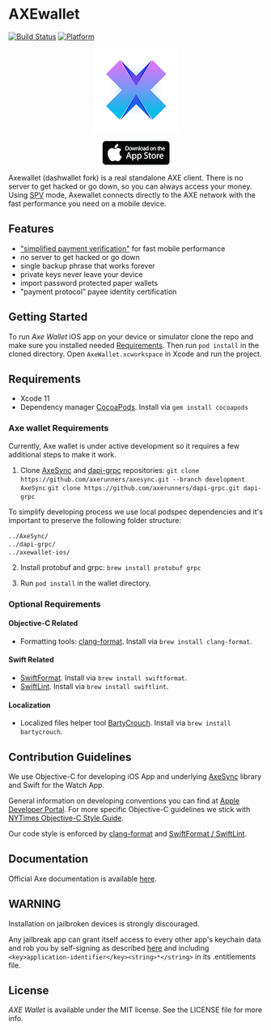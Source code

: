 # AXEwallet

[![Build Status](https://travis-ci.com/AXErunners/axewallet-ios.svg?branch=master)](https://travis-ci.com/AXErunners/axewallet-ios) [![Platform](https://img.shields.io/badge/platform-iOS%20%7C%20watchOS-blue)](https://github.com/AXErunners/axewallet-ios)

<p align="center" >
<img src="AxeWallet/Resources/AppAssets.xcassets/AppIcon.appiconset/icon_83.5@2x.png" alt="AXE wallet logo">
</p>
<p align="center" >
<a href="https://itunes.apple.com/app/axe-wallet/id1430269763"><img src="appstore-badge.png"></a>
</p>

Axewallet (dashwallet fork) is a real standalone AXE client. There is no server to get hacked or go down, so you can always access your money.
Using [SPV](https://en.bitcoin.it/wiki/Thin_Client_Security#Header-Only_Clients) mode, Axewallet connects directly to the AXE network with the fast performance you need on a mobile device.

## Features

- ["simplified payment verification"](https://github.com/AXErunners/axe/wiki/SPV) for fast mobile performance
- no server to get hacked or go down
- single backup phrase that works forever
- private keys never leave your device
- import password protected paper wallets
- "payment protocol” payee identity certification

## Getting Started

To run *Axe Wallet* iOS app on your device or simulator clone the repo and make sure you installed needed [Requirements](#Requirements).
Then run `pod install` in the cloned directory.
Open `AxeWallet.xcworkspace` in Xcode and run the project.

## Requirements

- Xcode 11
- Dependency manager [CocoaPods](https://cocoapods.org). Install via `gem install cocoapods`

### Axe wallet Requirements

Currently, Axe wallet is under active development so it requires a few additional steps to make it work.

1. Clone [AxeSync](https://github.com/axerunners/axesync) and [dapi-grpc](https://github.com/axerunners/dapi-grpc) repositories:
`git clone https://github.com/axerunners/axesync.git --branch development AxeSync`
`git clone https://github.com/axerunners/dapi-grpc.git dapi-grpc`

To simplify developing process we use local podspec dependencies and it's important to preserve the following folder structure:
```
../AxeSync/
../dapi-grpc/
../axewallet-ios/
```

2. Install protobuf and grpc:
`brew install protobuf grpc`

3. Run `pod install` in the wallet directory.

### Optional Requirements

#### Objective-C Related
- Formatting tools: [clang-format](https://clang.llvm.org/docs/ClangFormat.html). Install via `brew install clang-format`.

#### Swift Related
- [SwiftFormat](https://github.com/nicklockwood/SwiftFormat). Install via `brew install swiftformat`. 
- [SwiftLint](https://github.com/realm/SwiftLint).  Install via `brew install swiftlint`.

#### Localization

- Localized files helper tool [BartyCrouch](https://github.com/Flinesoft/BartyCrouch). Install via `brew install bartycrouch`.

## Contribution Guidelines

We use Objective-C for developing iOS App and underlying [AxeSync](https://github.com/axerunners/axesync-iOS) library and Swift for the Watch App.

General information on developing conventions you can find at [Apple Developer Portal](https://developer.apple.com/library/archive/documentation/Cocoa/Conceptual/ProgrammingWithObjectiveC/Conventions/Conventions.html).
For more specific Objective-C guidelines we stick with [NYTimes Objective-C Style Guide](https://github.com/nytimes/objective-c-style-guide).

Our code style is enforced by [clang-format](#Objective-C-Related) and [SwiftFormat / SwiftLint](#Swift-Related).

## Documentation

Official Axe documentation is available [here](https://docs.axe.org).

## WARNING

Installation on jailbroken devices is strongly discouraged.

Any jailbreak app can grant itself access to every other app's keychain data and rob you by self-signing as described [here](http://www.saurik.com/id/8) and including `<key>application-identifier</key><string>*</string>` in its .entitlements file.

## License

*AXE Wallet* is available under the MIT license. See the LICENSE file for more info.
